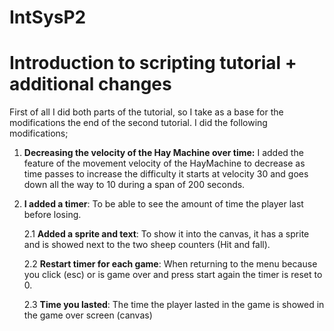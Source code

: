 # IntSysP2
# Introduction to scripting tutorial + additional changes
First of all I did both parts of the tutorial, so I take as a base for the modifications the end of the second tutorial.
I did the following modifications;
1. **Decreasing the velocity of the Hay Machine over time:** I added the feature of the movement velocity of the HayMachine to decrease as time passes to increase the difficulty it starts at velocity 30 and goes down all the way to 10 during a span of 200 seconds.
2. **I added a timer**: To be able to see the amount of time the player last before losing.

   2.1 **Added a sprite and text**: To show it into the canvas, it has a sprite and is showed next to the two sheep counters (Hit and fall).

   2.2 **Restart timer for each game**: When returning to the menu because you click (esc) or is game over and press start again the timer is reset to 0.

   2.3 **Time you lasted**: The time the player lasted in the game is showed in the game over screen (canvas)
